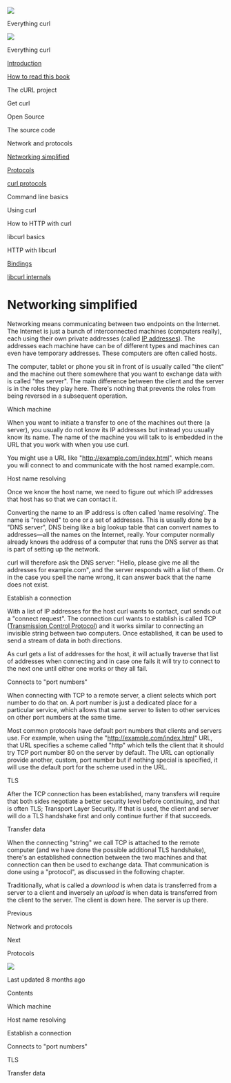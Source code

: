 <a href="../index.html" class="link-a079aa82--primary-53a25e66--logoLink-10d08504"></a>

<img src="https://gblobscdn.gitbook.com/orgs%2F-LxuH0qSm4xO9nWfEBlB%2Favatar.png?alt=media" class="image-67b14f24--avatar-1c1d03ec" />

<span class="text-4505230f--UIH400-4e41e82a--textContentFamily-49a318e1--spaceNameText-677c2969">Everything curl</span>

<a href="../index.html" class="link-a079aa82--primary-53a25e66--logoLink-10d08504"></a>

<img src="https://gblobscdn.gitbook.com/orgs%2F-LxuH0qSm4xO9nWfEBlB%2Favatar.png?alt=media" class="image-67b14f24--avatar-1c1d03ec" />

<span class="text-4505230f--UIH400-4e41e82a--textContentFamily-49a318e1--spaceNameText-677c2969">Everything curl</span>

<a href="../index.html" class="navButton-94f2579c--navButtonClickable-161b88ca"><span class="text-4505230f--UIH300-2063425d--textContentFamily-49a318e1--navButtonLabel-14a4968f">Introduction</span></a>

<a href="../how-to-read.html" class="navButton-94f2579c--navButtonClickable-161b88ca"><span class="text-4505230f--UIH300-2063425d--textContentFamily-49a318e1--navButtonLabel-14a4968f">How to read this book</span></a>

<span class="text-4505230f--UIH300-2063425d--textContentFamily-49a318e1--navButtonLabel-14a4968f">The cURL project</span>

<span class="text-4505230f--UIH300-2063425d--textContentFamily-49a318e1--navButtonLabel-14a4968f">Get curl</span>

<span class="text-4505230f--UIH300-2063425d--textContentFamily-49a318e1--navButtonLabel-14a4968f">Open Source</span>

<span class="text-4505230f--UIH300-2063425d--textContentFamily-49a318e1--navButtonLabel-14a4968f">The source code</span>

<span class="text-4505230f--UIH300-2063425d--textContentFamily-49a318e1--navButtonLabel-14a4968f">Network and protocols</span>

<a href="network.html" class="navButton-94f2579c--pageItemWithChildrenNested-2c5d8183--navButtonClickable-161b88ca--navButtonOpened-6a88552e"><span class="text-4505230f--UIH300-2063425d--textContentFamily-49a318e1--navButtonLabel-14a4968f">Networking simplified</span></a>

<a href="protocols.html" class="navButton-94f2579c--pageItemWithChildrenNested-2c5d8183--navButtonClickable-161b88ca"><span class="text-4505230f--UIH300-2063425d--textContentFamily-49a318e1--navButtonLabel-14a4968f">Protocols</span></a>

<a href="curl.html" class="navButton-94f2579c--pageItemWithChildrenNested-2c5d8183--navButtonClickable-161b88ca"><span class="text-4505230f--UIH300-2063425d--textContentFamily-49a318e1--navButtonLabel-14a4968f">curl protocols</span></a>

<span class="text-4505230f--UIH300-2063425d--textContentFamily-49a318e1--navButtonLabel-14a4968f">Command line basics</span>

<span class="text-4505230f--UIH300-2063425d--textContentFamily-49a318e1--navButtonLabel-14a4968f">Using curl</span>

<span class="text-4505230f--UIH300-2063425d--textContentFamily-49a318e1--navButtonLabel-14a4968f">How to HTTP with curl</span>

<span class="text-4505230f--UIH300-2063425d--textContentFamily-49a318e1--navButtonLabel-14a4968f">libcurl basics</span>

<span class="text-4505230f--UIH300-2063425d--textContentFamily-49a318e1--navButtonLabel-14a4968f">HTTP with libcurl</span>

<a href="../bindings.html" class="navButton-94f2579c--navButtonClickable-161b88ca"><span class="text-4505230f--UIH300-2063425d--textContentFamily-49a318e1--navButtonLabel-14a4968f">Bindings</span></a>

<a href="../internals.html" class="navButton-94f2579c--navButtonClickable-161b88ca"><span class="text-4505230f--UIH300-2063425d--textContentFamily-49a318e1--navButtonLabel-14a4968f">libcurl internals</span></a>

<a href="../bookindex.html" class="navButton-94f2579c--navButtonClickable-161b88ca"><span class="text-4505230f--UIH300-2063425d--textContentFamily-49a318e1--navButtonLabel-14a4968f"></span></a>

<a href="https://www.gitbook.com/?utm_source=content&amp;utm_medium=trademark&amp;utm_campaign=curl-1" class="reset-3c756112--trademark-a8da4b94"></a>

<span class="text-4505230f--TextH200-a3425406--textUIFamily-5ebd8e40"></span>

# <span class="text-4505230f--DisplayH900-bfb998fa--textContentFamily-49a318e1">Networking simplified</span>

<span class="text-4505230f--UIH300-2063425d--textUIFamily-5ebd8e40--text-8ee2c8b2"></span>

<span class="text-4505230f--UIH300-2063425d--textUIFamily-5ebd8e40--text-8ee2c8b2"></span>

<span class="text-4505230f--TextH400-3033861f--textContentFamily-49a318e1"><span data-key="8bc69d1033dc4c19a06a23a2e7dc2414"><span data-offset-key="8bc69d1033dc4c19a06a23a2e7dc2414:0">Networking means communicating between two endpoints on the Internet. The Internet is just a bunch of interconnected machines (computers really), each using their own private addresses (called </span></span><a href="https://en.wikipedia.org/wiki/IP_address" class="link-a079aa82--primary-53a25e66--link-faf6c434"><span data-key="9fcb73eed4f74b6280886b2f57da20dc"><span data-offset-key="9fcb73eed4f74b6280886b2f57da20dc:0">IP addresses</span></span></a><span data-key="114a107381e44561bdb79b4ebec7b0b7"><span data-offset-key="114a107381e44561bdb79b4ebec7b0b7:0">). The addresses each machine have can be of different types and machines can even have temporary addresses. These computers are often called hosts.</span></span></span>

<span class="text-4505230f--TextH400-3033861f--textContentFamily-49a318e1"><span data-key="d0e8914399c04e4b99e1d8e15a4d1c18"><span data-offset-key="d0e8914399c04e4b99e1d8e15a4d1c18:0">The computer, tablet or phone you sit in front of is usually called "the client" and the machine out there somewhere that you want to exchange data with is called "the server". The main difference between the client and the server is in the roles they play here. There's nothing that prevents the roles from being reversed in a subsequent operation.</span></span></span>

<span class="text-4505230f--HeadingH700-04e1a2a3--textContentFamily-49a318e1"><span data-key="e8561fdd6b6b4ed4ab47e2840ad2d8aa"><span data-offset-key="e8561fdd6b6b4ed4ab47e2840ad2d8aa:0">Which machine</span></span></span>

<span class="text-4505230f--TextH400-3033861f--textContentFamily-49a318e1"><span data-key="9909a8feb3cb4cfda5c9b32e9c5dcb1b"><span data-offset-key="9909a8feb3cb4cfda5c9b32e9c5dcb1b:0">When you want to initiate a transfer to one of the machines out there (a server), you usually do not know its IP addresses but instead you usually know its name. The name of the machine you will talk to is embedded in the URL that you work with when you use curl.</span></span></span>

<span class="text-4505230f--TextH400-3033861f--textContentFamily-49a318e1"><span data-key="0f229248431d4d3792746f626595fe64"><span data-offset-key="0f229248431d4d3792746f626595fe64:0">You might use a URL like "</span></span><a href="http://example.com/index.html" class="link-a079aa82--primary-53a25e66--link-faf6c434"><span data-key="980cdce7674645aa8d615c549c59a6a4"><span data-offset-key="980cdce7674645aa8d615c549c59a6a4:0">http://example.com/index.html</span></span></a><span data-key="5362cd3fb2bb49cc92e603bd70518d67"><span data-offset-key="5362cd3fb2bb49cc92e603bd70518d67:0">", which means you will connect to and communicate with the host named example.com.</span></span></span>

<span class="text-4505230f--HeadingH700-04e1a2a3--textContentFamily-49a318e1"><span data-key="d76641294f1c422ab4fe5c9a42193487"><span data-offset-key="d76641294f1c422ab4fe5c9a42193487:0">Host name resolving</span></span></span>

<span class="text-4505230f--TextH400-3033861f--textContentFamily-49a318e1"><span data-key="1cb804b8fb8f49caad629208e7f43d1e"><span data-offset-key="1cb804b8fb8f49caad629208e7f43d1e:0">Once we know the host name, we need to figure out which IP addresses that host has so that we can contact it.</span></span></span>

<span class="text-4505230f--TextH400-3033861f--textContentFamily-49a318e1"><span data-key="cf2844494adc477f8204645cfb2609f1"><span data-offset-key="cf2844494adc477f8204645cfb2609f1:0">Converting the name to an IP address is often called 'name resolving'. The name is "resolved" to one or a set of addresses. This is usually done by a "DNS server", DNS being like a big lookup table that can convert names to addresses—all the names on the Internet, really. Your computer normally already knows the address of a computer that runs the DNS server as that is part of setting up the network.</span></span></span>

<span class="text-4505230f--TextH400-3033861f--textContentFamily-49a318e1"><span data-key="003c82fe1c96416e9efea1531dbf53ee"><span data-offset-key="003c82fe1c96416e9efea1531dbf53ee:0">curl will therefore ask the DNS server: "Hello, please give me all the addresses for example.com", and the server responds with a list of them. Or in the case you spell the name wrong, it can answer back that the name does not exist.</span></span></span>

<span class="text-4505230f--HeadingH700-04e1a2a3--textContentFamily-49a318e1"><span data-key="3e2f1695dfb34008a13cc991d8a49c31"><span data-offset-key="3e2f1695dfb34008a13cc991d8a49c31:0">Establish a connection</span></span></span>

<span class="text-4505230f--TextH400-3033861f--textContentFamily-49a318e1"><span data-key="1fc918de7b3b4b7fbc6f95bc9ab5981a"><span data-offset-key="1fc918de7b3b4b7fbc6f95bc9ab5981a:0">With a list of IP addresses for the host curl wants to contact, curl sends out a "connect request". The connection curl wants to establish is called TCP (</span></span><a href="https://en.wikipedia.org/wiki/Transmission_Control_Protocol" class="link-a079aa82--primary-53a25e66--link-faf6c434"><span data-key="dbe11bb1b01844339ce92ca48aa460ea"><span data-offset-key="dbe11bb1b01844339ce92ca48aa460ea:0">Transmission Control Protocol</span></span></a><span data-key="1d02ff9ddbf74ba19049e10e918df612"><span data-offset-key="1d02ff9ddbf74ba19049e10e918df612:0">) and it works similar to connecting an invisible string between two computers. Once established, it can be used to send a stream of data in both directions.</span></span></span>

<span class="text-4505230f--TextH400-3033861f--textContentFamily-49a318e1"><span data-key="fdccb29af1764cd4a60dd60e5d10eb4f"><span data-offset-key="fdccb29af1764cd4a60dd60e5d10eb4f:0">As curl gets a list of addresses for the host, it will actually traverse that list of addresses when connecting and in case one fails it will try to connect to the next one until either one works or they all fail.</span></span></span>

<span class="text-4505230f--HeadingH700-04e1a2a3--textContentFamily-49a318e1"><span data-key="c4ab226bd1564890a2f696d096008aea"><span data-offset-key="c4ab226bd1564890a2f696d096008aea:0">Connects to "port numbers"</span></span></span>

<span class="text-4505230f--TextH400-3033861f--textContentFamily-49a318e1"><span data-key="eebacf8867f84d95a5b93227c8a34981"><span data-offset-key="eebacf8867f84d95a5b93227c8a34981:0">When connecting with TCP to a remote server, a client selects which port number to do that on. A port number is just a dedicated place for a particular service, which allows that same server to listen to other services on other port numbers at the same time.</span></span></span>

<span class="text-4505230f--TextH400-3033861f--textContentFamily-49a318e1"><span data-key="8cedb4c5ab1b4d99a071ab840c53879f"><span data-offset-key="8cedb4c5ab1b4d99a071ab840c53879f:0">Most common protocols have default port numbers that clients and servers use. For example, when using the "</span></span><a href="http://example.com/index.html" class="link-a079aa82--primary-53a25e66--link-faf6c434"><span data-key="537d07fd2364433ab8ebf1d9a2df1a78"><span data-offset-key="537d07fd2364433ab8ebf1d9a2df1a78:0">http://example.com/index.html</span></span></a><span data-key="0c6e9e6663a54d7bb6d1d26b44d9a3e6"><span data-offset-key="0c6e9e6663a54d7bb6d1d26b44d9a3e6:0">" URL, that URL specifies a scheme called "http" which tells the client that it should try TCP port number 80 on the server by default. The URL can optionally provide another, custom, port number but if nothing special is specified, it will use the default port for the scheme used in the URL.</span></span></span>

<span class="text-4505230f--HeadingH700-04e1a2a3--textContentFamily-49a318e1"><span data-key="0ea7fc6f85af4b3eb795568eb2ebe64d"><span data-offset-key="0ea7fc6f85af4b3eb795568eb2ebe64d:0">TLS</span></span></span>

<span class="text-4505230f--TextH400-3033861f--textContentFamily-49a318e1"><span data-key="78a2cef492b24944a0356ff2412a5527"><span data-offset-key="78a2cef492b24944a0356ff2412a5527:0">After the TCP connection has been established, many transfers will require that both sides negotiate a better security level before continuing, and that is often TLS; Transport Layer Security. If that is used, the client and server will do a TLS handshake first and only continue further if that succeeds.</span></span></span>

<span class="text-4505230f--HeadingH700-04e1a2a3--textContentFamily-49a318e1"><span data-key="e637239fe7ad4c13aebf3cac032d2d14"><span data-offset-key="e637239fe7ad4c13aebf3cac032d2d14:0">Transfer data</span></span></span>

<span class="text-4505230f--TextH400-3033861f--textContentFamily-49a318e1"><span data-key="d861a11846c64a9ea4834f30b8539322"><span data-offset-key="d861a11846c64a9ea4834f30b8539322:0">When the connecting "string" we call TCP is attached to the remote computer (and we have done the possible additional TLS handshake), there's an established connection between the two machines and that connection can then be used to exchange data. That communication is done using a "protocol", as discussed in the following chapter.</span></span></span>

<span class="text-4505230f--TextH400-3033861f--textContentFamily-49a318e1"><span data-key="40ccb49832d04a928319bf5f7735ee52"><span data-offset-key="40ccb49832d04a928319bf5f7735ee52:0">Traditionally, what is called a </span><span data-offset-key="40ccb49832d04a928319bf5f7735ee52:1">_download_</span><span data-offset-key="40ccb49832d04a928319bf5f7735ee52:2"> is when data is transferred from a server to a client and inversely an </span><span data-offset-key="40ccb49832d04a928319bf5f7735ee52:3">_upload_</span><span data-offset-key="40ccb49832d04a928319bf5f7735ee52:4"> is when data is transferred from the client to the server. The client is down here. The server is up there.</span></span></span>

<a href="../protocols.html" class="reset-3c756112--card-6570f064--whiteCard-fff091a4--cardPrevious-56a5e674"></a>

<span class="text-4505230f--TextH200-a3425406--textContentFamily-49a318e1">Previous</span>

<span class="text-4505230f--UIH400-4e41e82a--textContentFamily-49a318e1">Network and protocols</span>

<a href="protocols.html" class="reset-3c756112--card-6570f064--whiteCard-fff091a4--cardNext-19241c42"></a>

<span class="text-4505230f--TextH200-a3425406--textContentFamily-49a318e1">Next</span>

<span class="text-4505230f--UIH400-4e41e82a--textContentFamily-49a318e1">Protocols</span>

<img src="https://avatars.githubusercontent.com/u/66654881?v=4" class="image-67b14f24--avatar-1c1d03ec" />

<span class="text-4505230f--TextH200-a3425406--textContentFamily-49a318e1">Last updated 8 months ago</span>

<span class="text-4505230f--UIH300-2063425d--textUIFamily-5ebd8e40"></span>

<span class="text-4505230f--InfoH100-1e92e1d1--textContentFamily-49a318e1">Contents</span>

<a href="network.html#which-machine" class="reset-3c756112--menuItem-aa02f6ec--menuItemLight-757d5235--menuItemInline-173bdf97--pageTocItem-f4427024"></a>

<span class="text-4505230f--UIH300-2063425d--textContentFamily-49a318e1"><span class="text-4505230f--UIH200-50ead35f--textContentFamily-49a318e1">Which machine</span></span>

<a href="network.html#host-name-resolving" class="reset-3c756112--menuItem-aa02f6ec--menuItemLight-757d5235--menuItemInline-173bdf97--pageTocItem-f4427024"></a>

<span class="text-4505230f--UIH300-2063425d--textContentFamily-49a318e1"><span class="text-4505230f--UIH200-50ead35f--textContentFamily-49a318e1">Host name resolving</span></span>

<a href="network.html#establish-a-connection" class="reset-3c756112--menuItem-aa02f6ec--menuItemLight-757d5235--menuItemInline-173bdf97--pageTocItem-f4427024"></a>

<span class="text-4505230f--UIH300-2063425d--textContentFamily-49a318e1"><span class="text-4505230f--UIH200-50ead35f--textContentFamily-49a318e1">Establish a connection</span></span>

<a href="network.html#connects-to-port-numbers" class="reset-3c756112--menuItem-aa02f6ec--menuItemLight-757d5235--menuItemInline-173bdf97--pageTocItem-f4427024"></a>

<span class="text-4505230f--UIH300-2063425d--textContentFamily-49a318e1"><span class="text-4505230f--UIH200-50ead35f--textContentFamily-49a318e1">Connects to "port numbers"</span></span>

<a href="network.html#tls" class="reset-3c756112--menuItem-aa02f6ec--menuItemLight-757d5235--menuItemInline-173bdf97--pageTocItem-f4427024"></a>

<span class="text-4505230f--UIH300-2063425d--textContentFamily-49a318e1"><span class="text-4505230f--UIH200-50ead35f--textContentFamily-49a318e1">TLS</span></span>

<a href="network.html#transfer-data" class="reset-3c756112--menuItem-aa02f6ec--menuItemLight-757d5235--menuItemInline-173bdf97--pageTocItem-f4427024"></a>

<span class="text-4505230f--UIH300-2063425d--textContentFamily-49a318e1"><span class="text-4505230f--UIH200-50ead35f--textContentFamily-49a318e1">Transfer data</span></span>
